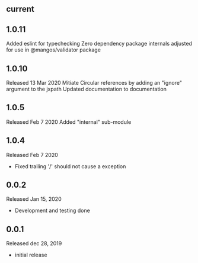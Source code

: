 ## current


## 1.0.11

Added eslint for typechecking
Zero dependency package
internals adjusted for use in  @mangos/validator package


## 1.0.10

Released 13 Mar 2020
Mitiate Circular references by adding an "ignore" argument to the jxpath
Updated documentation to documentation

## 1.0.5

Released Feb 7 2020
Added "internal" sub-module

## 1.0.4

Released Feb 7 2020
- Fixed trailing '/' should not cause a exception

## 0.0.2

Released Jan 15, 2020
 - Development and testing done

## 0.0.1

Released dec 28, 2019
 - initial release